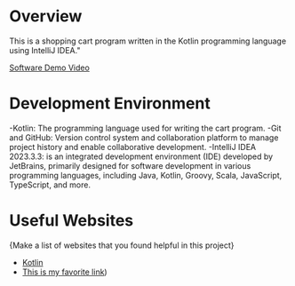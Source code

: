 # Overview

This is a shopping cart program written in the Kotlin programming language using IntelliJ IDEA."


[Software Demo Video](https://www.youtube.com/watch?v=6IcAHt2TtCA)

# Development Environment

-Kotlin: The programming language used for writing the cart  program.
-Git and GitHub: Version control system and collaboration platform to manage project history and enable collaborative development.
-IntelliJ IDEA 2023.3.3: is an integrated development environment (IDE) developed by JetBrains, primarily designed for software development in various programming languages, including Java, Kotlin, Groovy, Scala, JavaScript, TypeScript, and more.

# Useful Websites

{Make a list of websites that you found helpful in this project}
* [Kotlin](https://kotlinlang.org/docs/getting-started.html)
* [This is my favorite link]([https://www.w3schools.com/kotlin/index.php))
